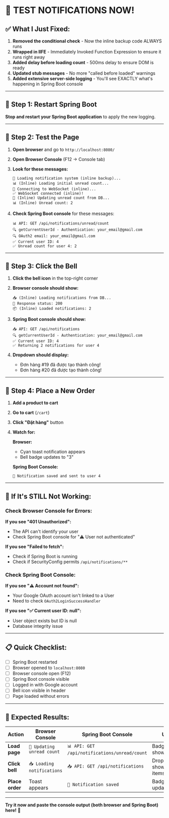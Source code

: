 # 🧪 TEST NOTIFICATIONS NOW!

## ✅ What I Just Fixed:

1. **Removed the conditional check** - Now the inline backup code ALWAYS runs
2. **Wrapped in IIFE** - Immediately Invoked Function Expression to ensure it runs right away
3. **Added delay before loading count** - 500ms delay to ensure DOM is ready
4. **Updated stub messages** - No more "called before loaded" warnings
5. **Added extensive server-side logging** - You'll see EXACTLY what's happening in Spring Boot console

---

## 🚀 Step 1: Restart Spring Boot

**Stop and restart your Spring Boot application** to apply the new logging.

---

## 🧪 Step 2: Test the Page

1. **Open browser** and go to `http://localhost:8080/`
2. **Open Browser Console** (F12 → Console tab)
3. **Look for these messages:**
   ```
   🔧 Loading notification system (inline backup)...
   📊 (Inline) Loading initial unread count...
   🔌 Connecting to WebSocket (inline)...
   ✅ WebSocket connected (inline)!
   🔢 (Inline) Updating unread count from DB...
   📊 (Inline) Unread count: 2
   ```

4. **Check Spring Boot console** for these messages:
   ```
   📊 API: GET /api/notifications/unread/count
   🔍 getCurrentUserId - Authentication: your_email@gmail.com
   🔍 OAuth2 email: your_email@gmail.com
   ✅ Current user ID: 4
   ✅ Unread count for user 4: 2
   ```

---

## 🧪 Step 3: Click the Bell

1. **Click the bell icon** in the top-right corner
2. **Browser console should show:**
   ```
   📥 (Inline) Loading notifications from DB...
   📡 Response status: 200
   📦 (Inline) Loaded notifications: 2
   ```

3. **Spring Boot console should show:**
   ```
   📥 API: GET /api/notifications
   🔍 getCurrentUserId - Authentication: your_email@gmail.com
   ✅ Current user ID: 4
   ✅ Returning 2 notifications for user 4
   ```

4. **Dropdown should display:**
   - Đơn hàng #19 đã được tạo thành công!
   - Đơn hàng #20 đã được tạo thành công!

---

## 🧪 Step 4: Place a New Order

1. **Add a product to cart**
2. **Go to cart** (`/cart`)
3. **Click "Đặt hàng"** button
4. **Watch for:**

   **Browser:**
   - Cyan toast notification appears
   - Bell badge updates to "3"
   
   **Spring Boot Console:**
   ```
   🔔 Notification saved and sent to user 4
   ```

---

## 🐛 If It's STILL Not Working:

### Check Browser Console for Errors:

**If you see "401 Unauthorized":**
- The API can't identify your user
- Check Spring Boot console for "⚠️ User not authenticated"

**If you see "Failed to fetch":**
- Check if Spring Boot is running
- Check if SecurityConfig permits `/api/notifications/**`

### Check Spring Boot Console:

**If you see "⚠️ Account not found":**
- Your Google OAuth account isn't linked to a User
- Need to check `OAuth2LoginSuccessHandler`

**If you see "✅ Current user ID: null":**
- User object exists but ID is null
- Database integrity issue

---

## 📋 Quick Checklist:

- [ ] Spring Boot restarted
- [ ] Browser opened to `localhost:8080`
- [ ] Browser console open (F12)
- [ ] Spring Boot console visible
- [ ] Logged in with Google account
- [ ] Bell icon visible in header
- [ ] Page loaded without errors

---

## 📝 Expected Results:

| Action | Browser Console | Spring Boot Console | UI |
|--------|----------------|---------------------|-----|
| **Load page** | `🔢 Updating unread count` | `📊 API: GET /api/notifications/unread/count` | Badge shows "2" |
| **Click bell** | `📥 Loading notifications` | `📥 API: GET /api/notifications` | Dropdown shows 2 items |
| **Place order** | Toast appears | `🔔 Notification saved` | Badge updates |

---

**Try it now and paste the console output (both browser and Spring Boot) here!** 🚀

